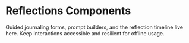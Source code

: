 # Reflections Components

Guided journaling forms, prompt builders, and the reflection timeline live here. Keep interactions accessible and resilient for offline usage.
